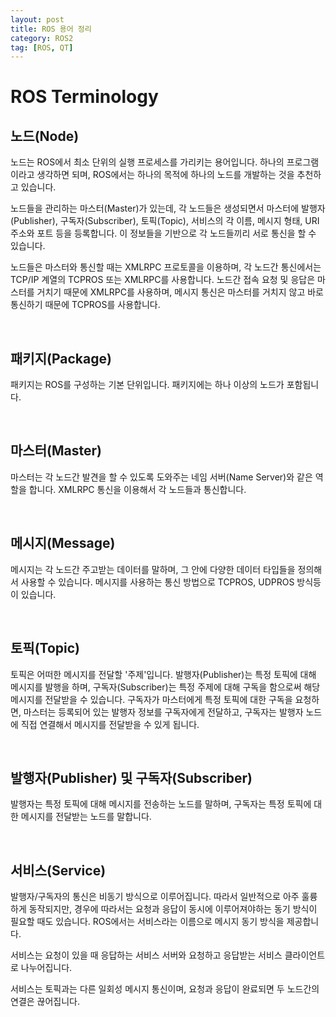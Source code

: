 ```yaml
---
layout: post
title: ROS 용어 정리
category: ROS2
tag: [ROS, QT]
---
```

# ROS Terminology

## 노드(Node)

노드는 ROS에서 최소 단위의 실행 프로세스를 가리키는 용어입니다. 하나의 프로그램이라고 생각하면 되며, ROS에서는 하나의 목적에 하나의 노드를 개발하는 것을 추천하고 있습니다.

노드들을 관리하는 마스터(Master)가 있는데, 각 노드들은 생성되면서 마스터에 발행자(Publisher), 구독자(Subscriber), 토픽(Topic), 서비스의 각 이름, 메시지 형태, URI 주소와 포트 등을 등록합니다. 이 정보들을 기반으로 각 노드들끼리 서로 통신을 할 수 있습니다.

노드들은 마스터와 통신할 때는 XMLRPC 프로토콜을 이용하며, 각 노드간 통신에서는 TCP/IP 계열의 TCPROS 또는 XMLRPC를 사용합니다. 노드간 접속 요청 및 응답은 마스터를 거치기 때문에 XMLRPC를 사용하며, 메시지 통신은 마스터를 거치지 않고 바로 통신하기 때문에 TCPROS를 사용합니다.

<br>

## 패키지(Package)

패키지는 ROS를 구성하는 기본 단위입니다. 패키지에는 하나 이상의 노드가 포함됩니다.

<br>

## 마스터(Master)

마스터는 각 노드간 발견을 할 수 있도록 도와주는 네임 서버(Name Server)와 같은 역할을 합니다. XMLRPC 통신을 이용해서 각 노드들과 통신합니다.

<br>

## 메시지(Message)

메시지는 각 노드간 주고받는 데이터를 말하며, 그 안에 다양한 데이터 타입들을 정의해서 사용할 수 있습니다. 메시지를 사용하는 통신 방법으로 TCPROS, UDPROS 방식등이 있습니다.

<br>

## 토픽(Topic)

토픽은 어떠한 메시지를 전달할 '주제'입니다. 발행자(Publisher)는 특정 토픽에 대해 메시지를 발행을 하며, 구독자(Subscriber)는 특정 주제에 대해 구독을 함으로써 해당 메시지를 전달받을 수 있습니다. 구독자가 마스터에게 특정 토픽에 대한 구독을 요청하면, 마스터는 등록되어 있는 발행자 정보를 구독자에게 전달하고, 구독자는 발행자 노드에 직접 연결해서 메시지를 전달받을 수 있게 됩니다.

<br>

## 발행자(Publisher) 및 구독자(Subscriber)

발행자는 특정 토픽에 대해 메시지를 전송하는 노드를 말하며, 구독자는 특정 토픽에 대한 메시지를 전달받는 노드를 말합니다.

<br>

## 서비스(Service)

발행자/구독자의 통신은 비동기 방식으로 이루어집니다. 따라서 일반적으로 아주 훌륭하게 동작되지만, 경우에 따라서는 요청과 응답이 동시에 이루어져야하는 동기 방식이 필요할 때도 있습니다. ROS에서는 서비스라는 이름으로 메시지 동기 방식을 제공합니다.

서비스는 요청이 있을 때 응답하는 서비스 서버와 요청하고 응답받는 서비스 클라이언트로 나누어집니다.

서비스는 토픽과는 다른 일회성 메시지 통신이며, 요청과 응답이 완료되면 두 노드간의 연결은 끊어집니다.